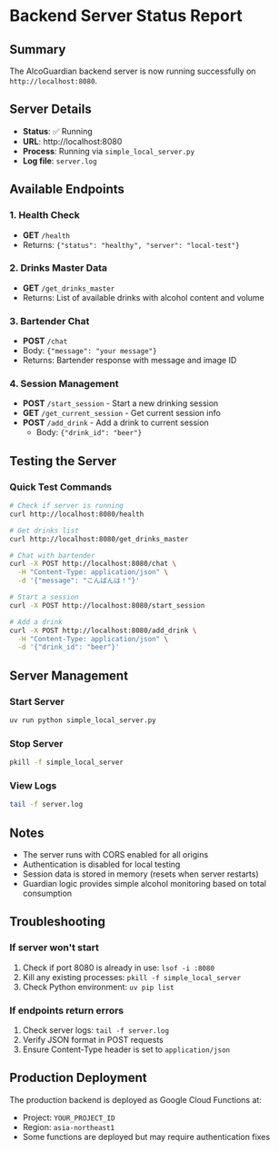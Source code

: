 # Backend Server Status Report

## Summary
The AlcoGuardian backend server is now running successfully on `http://localhost:8080`.

## Server Details
- **Status**: ✅ Running
- **URL**: http://localhost:8080
- **Process**: Running via `simple_local_server.py`
- **Log file**: `server.log`

## Available Endpoints

### 1. Health Check
- **GET** `/health`
- Returns: `{"status": "healthy", "server": "local-test"}`

### 2. Drinks Master Data
- **GET** `/get_drinks_master`
- Returns: List of available drinks with alcohol content and volume

### 3. Bartender Chat
- **POST** `/chat`
- Body: `{"message": "your message"}`
- Returns: Bartender response with message and image ID

### 4. Session Management
- **POST** `/start_session` - Start a new drinking session
- **GET** `/get_current_session` - Get current session info
- **POST** `/add_drink` - Add a drink to current session
  - Body: `{"drink_id": "beer"}`

## Testing the Server

### Quick Test Commands
```bash
# Check if server is running
curl http://localhost:8080/health

# Get drinks list
curl http://localhost:8080/get_drinks_master

# Chat with bartender
curl -X POST http://localhost:8080/chat \
  -H "Content-Type: application/json" \
  -d '{"message": "こんばんは！"}'

# Start a session
curl -X POST http://localhost:8080/start_session

# Add a drink
curl -X POST http://localhost:8080/add_drink \
  -H "Content-Type: application/json" \
  -d '{"drink_id": "beer"}'
```

## Server Management

### Start Server
```bash
uv run python simple_local_server.py
```

### Stop Server
```bash
pkill -f simple_local_server
```

### View Logs
```bash
tail -f server.log
```

## Notes
- The server runs with CORS enabled for all origins
- Authentication is disabled for local testing
- Session data is stored in memory (resets when server restarts)
- Guardian logic provides simple alcohol monitoring based on total consumption

## Troubleshooting

### If server won't start
1. Check if port 8080 is already in use: `lsof -i :8080`
2. Kill any existing processes: `pkill -f simple_local_server`
3. Check Python environment: `uv pip list`

### If endpoints return errors
1. Check server logs: `tail -f server.log`
2. Verify JSON format in POST requests
3. Ensure Content-Type header is set to `application/json`

## Production Deployment
The production backend is deployed as Google Cloud Functions at:
- Project: `YOUR_PROJECT_ID`
- Region: `asia-northeast1`
- Some functions are deployed but may require authentication fixes